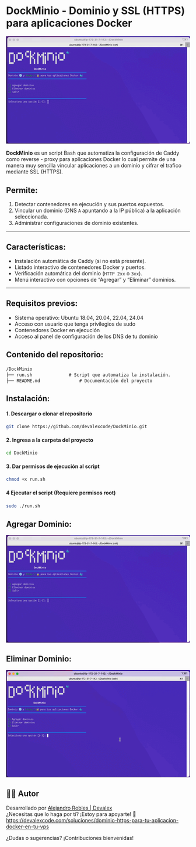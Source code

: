 # DockMinio - Dominio y SSL (HTTPS) para aplicaciones Docker

![DockMinio](/docs/DockMinio.gif)

**DockMinio** es un script Bash que automatiza la configuración de Caddy como reverse - proxy para aplicaciones Docker lo cual permite de una manera muy sencilla vincular aplicaciones a un dominio y cifrar el trafico mediante SSL (HTTPS).

## Permite:

1. Detectar contenedores en ejecución y sus puertos expuestos.
2. Vincular un dominio (DNS `A` apuntando a la IP pública) a la aplicación seleccionada.
3. Administrar configuraciones de dominio existentes.

---

## Características:

- Instalación automática de Caddy (si no está presente).
- Listado interactivo de contenedores Docker y puertos.
- Verificación automática del dominio (`HTTP 2xx` o `3xx`).
- Menú interactivo con opciones de “Agregar” y “Eliminar” dominios.

---

## Requisitos previos:

- Sistema operativo: Ubuntu 18.04, 20.04, 22.04, 24.04
- Acceso con usuario que tenga privilegios de sudo
- Contenedores Docker en ejecución
- Acceso al panel de configuración de los DNS de tu dominio

## Contenido del repositorio:

```plaintext
/DockMinio
├── run.sh              # Script que automatiza la instalación.
├── README.md               # Documentación del proyecto
```

## Instalación:

#### 1. Descargar o clonar el repositorio

```bash
git clone https://github.com/devalexcode/DockMinio.git
```

#### 2. Ingresa a la carpeta del proyecto

```bash
cd DockMinio
```

#### 3. Dar permisos de ejecución al script

```bash
chmod +x run.sh
```

#### 4 Ejecutar el script (Requiere permisos root)

```bash
sudo ./run.sh
```

## Agregar Dominio:

![DockMinio - Agregar dominio a contenedor Docker](/docs/DockMinio.gif)

## Eliminar Dominio:

![DockMinio - Eliminar dominio de contenedor Docker](/docs/DockMinio-eliminar.gif)

## 👨‍💻 Autor

Desarrollado por [Alejandro Robles | Devalex ](http://devalexcode.com)  
¿Necesitas que lo haga por ti? ¡Estoy para apoyarte! 🤝 https://devalexcode.com/soluciones/dominio-https-para-tu-aplicacion-docker-en-tu-vps

¿Dudas o sugerencias? ¡Contribuciones bienvenidas!
